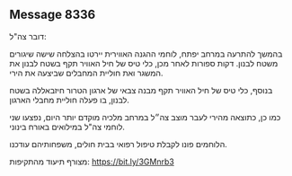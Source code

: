 ## Message 8336

דובר צה"ל:

בהמשך להתרעה במרחב יפתח, לוחמי ההגנה האווירית יירטו בהצלחה שישה שיגורים משטח לבנון. דקות ספורות לאחר מכן, כלי טיס של חיל האוויר תקף בשטח לבנון את המשגר ואת חוליית המחבלים שביצעה את הירי.

בנוסף, כלי טיס של חיל האוויר תקף מבנה צבאי של ארגון הטרור חיזבאללה בשטח לבנון, בו פעלה חוליית מחבלי הארגון.

כמו כן, כתוצאה מהירי לעבר מוצב צה״ל במרחב מלכיה מוקדם יותר היום, נפצעו שני לוחמי צה"ל במילואים באורח בינוני.

הלוחמים פונו לקבלת טיפול רפואי בבית חולים, משפחותיהם עודכנו.

מצורף תיעוד מהתקיפות: https://bit.ly/3GMnrb3

